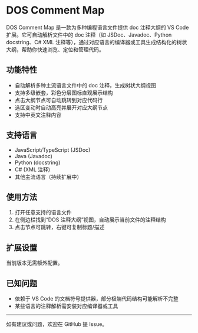 # DOS Comment Map

DOS Comment Map 是一款为多种编程语言文件提供 doc 注释大纲的 VS Code 扩展。它可自动解析文件中的 doc 注释（如 JSDoc、Javadoc、Python docstring、C# XML 注释等），通过对应语言的编译器或工具生成结构化的树状大纲，帮助你快速浏览、定位和管理代码。

## 功能特性

- 自动解析多种主流语言文件中的 doc 注释，生成树状大纲视图
- 支持多级嵌套，彩色分层图标直观展示结构
- 点击大纲节点可自动跳转到对应代码行
- 选区变动时自动高亮并展开对应大纲节点
- 支持中英文注释内容

## 支持语言

- JavaScript/TypeScript (JSDoc)
- Java (Javadoc)
- Python (docstring)
- C# (XML 注释)
- 其他主流语言（持续扩展中）

## 使用方法

1. 打开任意支持的语言文件
2. 在侧边栏找到“DOS 注释大纲”视图，自动展示当前文件的注释结构
3. 点击节点可跳转，右键可复制标题/描述

## 扩展设置

当前版本无需额外配置。

## 已知问题

- 依赖于 VS Code 的文档符号提供器，部分极端代码结构可能解析不完整
- 某些语言的注释解析需安装对应编译器或工具

---

如有建议或问题，欢迎在 GitHub 提 Issue。
